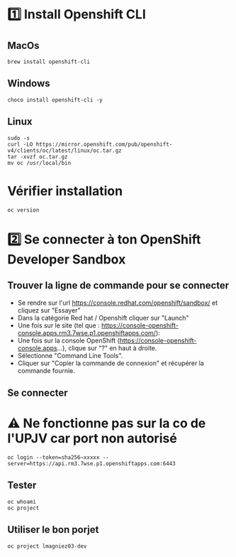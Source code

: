 # 1️⃣ Install Openshift CLI

## MacOs
```shell
brew install openshift-cli
```

## Windows
```batch
choco install openshift-cli -y
```

## Linux
```shell
sudo -s
curl -LO https://mirror.openshift.com/pub/openshift-v4/clients/oc/latest/linux/oc.tar.gz
tar -xvzf oc.tar.gz
mv oc /usr/local/bin
```

# Vérifier installation
```shell
oc version
```

# 2️⃣ Se connecter à ton OpenShift Developer Sandbox
## Trouver la ligne de commande pour se connecter
 - Se rendre sur l'url https://console.redhat.com/openshift/sandbox/ et cliquez sur "Essayer"
 - Dans la catégorie Red hat / Openshift cliquer sur "Launch"
 - Une fois sur le site (tel que : https://console-openshift-console.apps.rm3.7wse.p1.openshiftapps.com/):
 - Une fois sur la console OpenShift (https://console-openshift-console.apps...), clique sur "?" en haut à droite.
 - Sélectionne "Command Line Tools". 
 - Cliquer sur "Copier la commande de connexion" et récupérer la commande fournie.

## Se connecter
# ⚠️ Ne fonctionne pas sur la co de l'UPJV car port non autorisé
```shell
oc login --token=sha256~xxxxx --server=https://api.rm3.7wse.p1.openshiftapps.com:6443 
```

## Tester
```shell
oc whoami
oc project
```

## Utiliser le bon porjet
```shell
oc project lmagniez03-dev
```
 